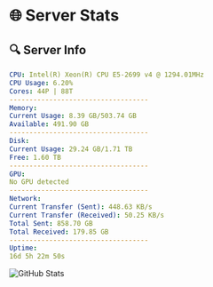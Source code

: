 # 🌐 Server Stats
## 🔍 Server Info
```yaml
CPU: Intel(R) Xeon(R) CPU E5-2699 v4 @ 1294.01MHz
CPU Usage: 6.20%
Cores: 44P | 88T
-----------------------------------
Memory:
Current Usage: 8.39 GB/503.74 GB
Available: 491.90 GB
-----------------------------------
Disk:
Current Usage: 29.24 GB/1.71 TB
Free: 1.60 TB
-----------------------------------
GPU:
No GPU detected
-----------------------------------
Network:
Current Transfer (Sent): 448.63 KB/s
Current Transfer (Received): 50.25 KB/s
Total Sent: 858.70 GB
Total Received: 179.85 GB
-----------------------------------
Uptime:
16d 5h 22m 50s
```
![GitHub Stats](https://img.shields.io/badge/Updated-2025-05-05_22:31:38-blue)